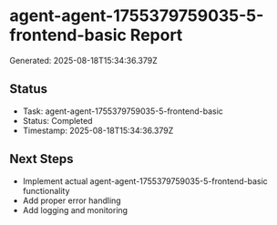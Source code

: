 # agent-agent-1755379759035-5-frontend-basic Report

Generated: 2025-08-18T15:34:36.379Z

## Status
- Task: agent-agent-1755379759035-5-frontend-basic
- Status: Completed
- Timestamp: 2025-08-18T15:34:36.379Z

## Next Steps
- Implement actual agent-agent-1755379759035-5-frontend-basic functionality
- Add proper error handling
- Add logging and monitoring
